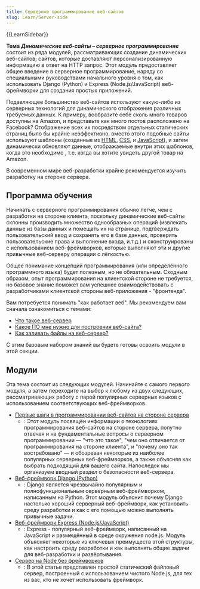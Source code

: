 ```yaml
---
title: Серверное программирование веб-сайтов
slug: Learn/Server-side
---
```


{{LearnSidebar}}

**Тема _Динамические веб-сайты – серверное программирование_** состоит из ряда модулей, рассматривающих создание динамических веб-сайтов; сайтов, которые доставляют персонализированную информацию в ответ на HTTP запрос. Этот модуль предоставляет общее введение в серверное программирование, наряду со специальными руководствами начального уровня о том, как использовать Django (Python) и Express (Node.js/JavaScript) веб-фреймворки для создания простых приложений.

Подавляющее большинство веб-сайтов используют какую-либо из серверных технологий для динамического отображения различных требуемых данных. К примеру, вообразите себе сколь много товаров доступны на Amazon, и представьте как много постов расположено на Facebook? Отображение всех их посредством отдельных статических страниц было бы крайне неэффективно, вместо этого подобные сайты используют шаблоны (созданные из [HTML](/ru/docs/Learn/HTML), [CSS](/ru/docs/Learn/CSS), и [JavaScript](/ru/docs/Learn/JavaScript)), и затем динамически обновляют данные, отображаемые внутри этих шаблонов, когда это необходимо , т.е. когда вы хотите увидеть другой товар на Amazon.

В современном мире веб-разработки крайне рекомендуется изучить разработку на стороне сервера.

## Программа обучения

Начинать с серверного программирования обычно легче, чем с разработки на стороне клиента, поскольку динамические веб-сайты склонны производить множество однообразных операций (извлекать данные из базы данных и помещать их на странице, подтверждать пользовательский ввод и сохранять его в базе данных, проверять пользовательские права и выполнение входа, и.т.д.) и сконструированы с использованием веб-фреймворков, которые выполняют эти и другие привычные веб-серверу операции с лёгкостью.

Общее понимание концепций программирования (или определённого программного языка) будет полезным, но не обязательным. Сходным образом, опыт программирования на клиентской стороне не требуется, но базовое знание поможет вам успешнее взаимодействовать с разработчиками клиентской стороны веб-приложения - "фронтенда".

Вам потребуется понимать "как работает веб". Мы рекомендуем вам сначала ознакомиться с темами:

- [Что такое веб-сервер](/ru/docs/Learn/Что_такое_веб_сервер)
- [Какое ПО мне нужно для построения веб-сайта?](/ru/docs/Learn/Common_questions/What_software_do_I_need)
- [Как заливать файлы на веб-сервер?](/ru/docs/Learn/Common_questions/Upload_files_to_a_web_server)

С этим базовым набором знаний вы будете готовы освоить модули в этой секции.

## Модули

Эта тема состоит из следующих модулей. Начинайте с самого первого модуля, а затем переходите на выбор к любому из двух следующих, рассматривающих работу с парой популярных серверных языков с использованием соответствующих веб-фреймворков.

- [Первые шаги в программировании веб-сайтов на стороне сервера](/ru/docs/Learn/Server-side/First_steps)
  - : Этот модуль посвящён информации о технологиях программирования веб-сайтов на стороне сервера, попутно отвечая и на фундаментальные вопросы о серверном программировании — "что это такое", "чем оно отличается от программирования на стороне клиента", и "почему оно так востребовано" — и обозревая некоторые из наиболее популярных серверных веб-фреймворков, а также объясняя как выбрать подходящий для вашего сайта. Напоследок мы организуем вводный раздел о безопасности веб-сервера.
- [Веб-фреймворк Django (Python)](/ru/docs/Learn/Server-side/Django)
  - : Django является чрезвычайно популярным и полнофункциональным серверным веб-фреймворком, написанным на Python. Этот модуль объяснит почему Django настолько хороший серверный веб-фреймворк, как установить среду разработки и как с его помощью можно выполнять привычные задачи.
- [Веб-фреймворк Express (Node.js/JavaScript)](/ru/docs/Learn/Server-side/Express_Nodejs)
  - : Express - популярный веб-фреймворк, написанный на JavaScript и размещённый в среде окружения node.js. Модуль объясняет некоторые из ключевых преимуществ этой структуры, как настроить среду разработки и как выполнять общие задачи для веб-разработки и развёртывания.
- [Сервер на Node без фреймворков](/ru/docs/Learn/Server-side/Node_server_without_framework)
  - : В этой статье представлен простой статический файловый сервер, построенный с использованием чистого Node.js, для тех из вас, кто не хочет использовать фреймворк.
